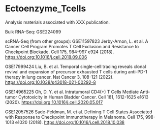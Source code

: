 # Ectoenzyme_Tcells
Analysis materials associated with XXX publication. 

Bulk RNA-Seq: GSE224099

scRNA-Seq (from other groups):
GSE11597823 
Jerby-Arnon, L. et al. A Cancer Cell Program Promotes T Cell Exclusion and Resistance to Checkpoint Blockade. Cell 175, 984-997 e924 (2018). https://doi.org:10.1016/j.cell.2018.09.006

GSE17999424
Liu, B. et al. Temporal single-cell tracing reveals clonal revival and expansion of precursor exhausted T cells during anti-PD-1 therapy in lung cancer. Nat Cancer 3, 108-121 (2022). https://doi.org:10.1038/s43018-021-00292-8

GSE14965225
Oh, D. Y. et al. Intratumoral CD4(+) T Cells Mediate Anti-tumor Cytotoxicity in Human Bladder Cancer. Cell 181, 1612-1625 e1613 (2020). https://doi.org:10.1016/j.cell.2020.05.017

GSE12057526 
Sade-Feldman, M. et al. Defining T Cell States Associated with Response to Checkpoint Immunotherapy in Melanoma. Cell 175, 998-1013 e1020 (2018). https://doi.org:10.1016/j.cell.2018.10.038
